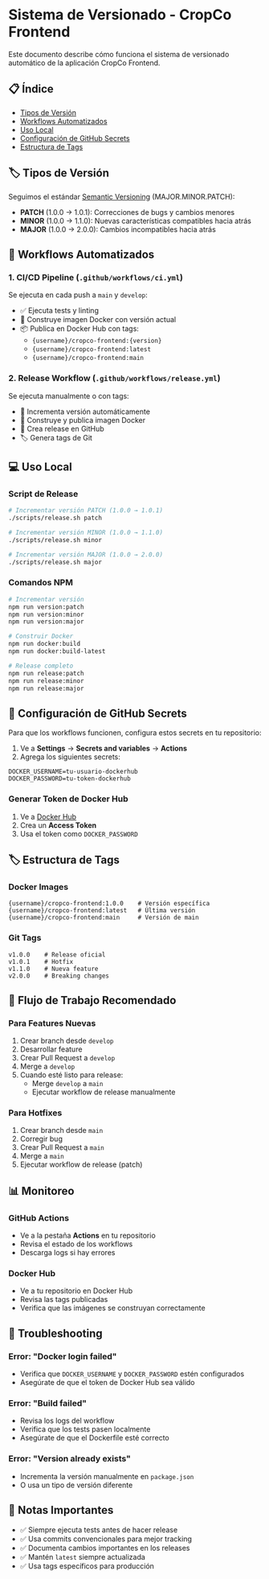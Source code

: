 # Sistema de Versionado - CropCo Frontend

Este documento describe cómo funciona el sistema de versionado automático de la aplicación CropCo Frontend.

## 📋 Índice

- [Tipos de Versión](#tipos-de-versión)
- [Workflows Automatizados](#workflows-automatizados)
- [Uso Local](#uso-local)
- [Configuración de GitHub Secrets](#configuración-de-github-secrets)
- [Estructura de Tags](#estructura-de-tags)

## 🏷️ Tipos de Versión

Seguimos el estándar [Semantic Versioning](https://semver.org/) (MAJOR.MINOR.PATCH):

- **PATCH** (1.0.0 → 1.0.1): Correcciones de bugs y cambios menores
- **MINOR** (1.0.0 → 1.1.0): Nuevas características compatibles hacia atrás
- **MAJOR** (1.0.0 → 2.0.0): Cambios incompatibles hacia atrás

## 🤖 Workflows Automatizados

### 1. CI/CD Pipeline (`.github/workflows/ci.yml`)

Se ejecuta en cada push a `main` y `develop`:

- ✅ Ejecuta tests y linting
- 🐳 Construye imagen Docker con versión actual
- 📦 Publica en Docker Hub con tags:
  - `{username}/cropco-frontend:{version}`
  - `{username}/cropco-frontend:latest`
  - `{username}/cropco-frontend:main`

### 2. Release Workflow (`.github/workflows/release.yml`)

Se ejecuta manualmente o con tags:

- 🚀 Incrementa versión automáticamente
- 🐳 Construye y publica imagen Docker
- 📝 Crea release en GitHub
- 🏷️ Genera tags de Git

## 💻 Uso Local

### Script de Release

```bash
# Incrementar versión PATCH (1.0.0 → 1.0.1)
./scripts/release.sh patch

# Incrementar versión MINOR (1.0.0 → 1.1.0)
./scripts/release.sh minor

# Incrementar versión MAJOR (1.0.0 → 2.0.0)
./scripts/release.sh major
```

### Comandos NPM

```bash
# Incrementar versión
npm run version:patch
npm run version:minor
npm run version:major

# Construir Docker
npm run docker:build
npm run docker:build-latest

# Release completo
npm run release:patch
npm run release:minor
npm run release:major
```

## 🔐 Configuración de GitHub Secrets

Para que los workflows funcionen, configura estos secrets en tu repositorio:

1. Ve a **Settings** → **Secrets and variables** → **Actions**
2. Agrega los siguientes secrets:

```
DOCKER_USERNAME=tu-usuario-dockerhub
DOCKER_PASSWORD=tu-token-dockerhub
```

### Generar Token de Docker Hub

1. Ve a [Docker Hub](https://hub.docker.com/settings/security)
2. Crea un **Access Token**
3. Usa el token como `DOCKER_PASSWORD`

## 🏷️ Estructura de Tags

### Docker Images

```
{username}/cropco-frontend:1.0.0    # Versión específica
{username}/cropco-frontend:latest   # Última versión
{username}/cropco-frontend:main     # Versión de main
```

### Git Tags

```
v1.0.0    # Release oficial
v1.0.1    # Hotfix
v1.1.0    # Nueva feature
v2.0.0    # Breaking changes
```

## 🔄 Flujo de Trabajo Recomendado

### Para Features Nuevas

1. Crear branch desde `develop`
2. Desarrollar feature
3. Crear Pull Request a `develop`
4. Merge a `develop`
5. Cuando esté listo para release:
   - Merge `develop` a `main`
   - Ejecutar workflow de release manualmente

### Para Hotfixes

1. Crear branch desde `main`
2. Corregir bug
3. Crear Pull Request a `main`
4. Merge a `main`
5. Ejecutar workflow de release (patch)

## 📊 Monitoreo

### GitHub Actions

- Ve a la pestaña **Actions** en tu repositorio
- Revisa el estado de los workflows
- Descarga logs si hay errores

### Docker Hub

- Ve a tu repositorio en Docker Hub
- Revisa las tags publicadas
- Verifica que las imágenes se construyan correctamente

## 🚨 Troubleshooting

### Error: "Docker login failed"

- Verifica que `DOCKER_USERNAME` y `DOCKER_PASSWORD` estén configurados
- Asegúrate de que el token de Docker Hub sea válido

### Error: "Build failed"

- Revisa los logs del workflow
- Verifica que los tests pasen localmente
- Asegúrate de que el Dockerfile esté correcto

### Error: "Version already exists"

- Incrementa la versión manualmente en `package.json`
- O usa un tipo de versión diferente

## 📝 Notas Importantes

- ✅ Siempre ejecuta tests antes de hacer release
- ✅ Usa commits convencionales para mejor tracking
- ✅ Documenta cambios importantes en los releases
- ✅ Mantén `latest` siempre actualizada
- ✅ Usa tags específicos para producción 